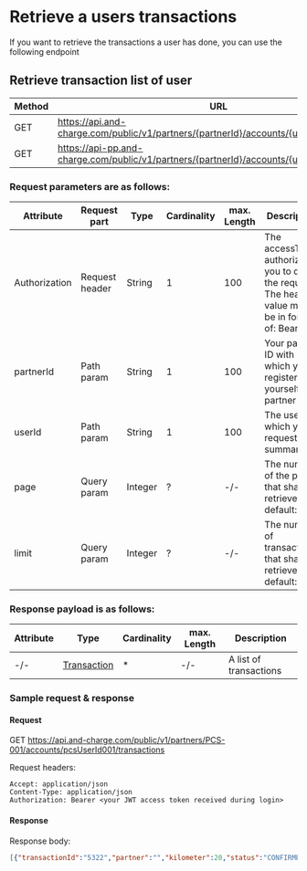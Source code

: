 # Retrieve a users transactions

If you want to retrieve the transactions a user has done, you can use the following endpoint

## Retrieve transaction list of user

| Method           | URL                                                   | Environment                          
|------------------|-------------------------------------------------------|--------------|
| GET              | https://api.and-charge.com/public/v1/partners/{partnerId}/accounts/{userId}/transactions | Production
| GET              | https://api-pp.and-charge.com/public/v1/partners/{partnerId}/accounts/{userId}/transactions | Pre Production

### Request parameters are as follows:

| Attribute     | Request part  | Type                               | Cardinality | max. Length | Description 
|---------------|---------------|------------------------------------|-------------|-------------|---------------------------------------------------------------------------------------------------|
| Authorization |Request header | String                             |1            |100          | The accessToken authorizing you to do the request. The header value must be in form of: Bearer <accessToken>
| partnerId     |Path param     | String                             |1            |100          | Your partner ID with which you registered yourself as a partner
| userId        |Path param     | String                             |1            |100          | The user for which you request the summary
| page          |Query param    | Integer                            |?            |-/-          | The number of the page that shall be retrieved; default: 0
| limit         |Query param    | Integer                            |?            |-/-          | The number of transactions that shall be retrieved; default: 20

### Response payload is as follows:

| Attribute      | Type                                     | Cardinality | max. Length | Description 
|----------------|------------------------------------------|-------------|-------------|---------------------------------------------------------------------------------------------------|
| -/-            |[Transaction](types.md#transaction-class) |*            | -/-         | A list of transactions

### Sample request & response

#### Request

   GET https://api.and-charge.com/public/v1/partners/PCS-001/accounts/pcsUserId001/transactions

   Request headers:
```
Accept: application/json
Content-Type: application/json
Authorization: Bearer <your JWT access token received during login>
```

#### Response

Response body:
```json
[{"transactionId":"5322","partner":"","kilometer":20,"status":"CONFIRMED","created":"2019-04-23T06:08:52.045+0000","type":"ACCOUNT_REGISTRATION","address":null}]
```
